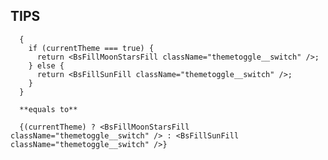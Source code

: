 ## TIPS


      {
        if (currentTheme === true) {
          return <BsFillMoonStarsFill className="themetoggle__switch" />;
        } else {
          return <BsFillSunFill className="themetoggle__switch" />;
        }
      }

      **equals to**

      {(currentTheme) ? <BsFillMoonStarsFill className="themetoggle__switch" /> : <BsFillSunFill className="themetoggle__switch" />}


      